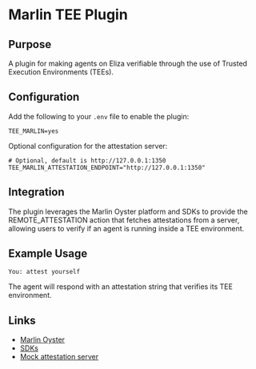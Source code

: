 # Marlin TEE Plugin

## Purpose

A plugin for making agents on Eliza verifiable through the use of Trusted Execution Environments (TEEs).

## Configuration

Add the following to your `.env` file to enable the plugin:

```
TEE_MARLIN=yes
```

Optional configuration for the attestation server:

```
# Optional, default is http://127.0.0.1:1350
TEE_MARLIN_ATTESTATION_ENDPOINT="http://127.0.0.1:1350"
```

## Integration

The plugin leverages the Marlin Oyster platform and SDKs to provide the REMOTE_ATTESTATION action that fetches attestations from a server, allowing users to verify if an agent is running inside a TEE environment.

## Example Usage

```
You: attest yourself
```

The agent will respond with an attestation string that verifies its TEE environment.

## Links

- [Marlin Oyster](https://docs.marlin.org/user-guides/oyster/)
- [SDKs](https://github.com/marlinprotocol/oyster-monorepo)
- [Mock attestation server](https://github.com/marlinprotocol/oyster-monorepo/tree/master/attestation/server-custom-mock)
